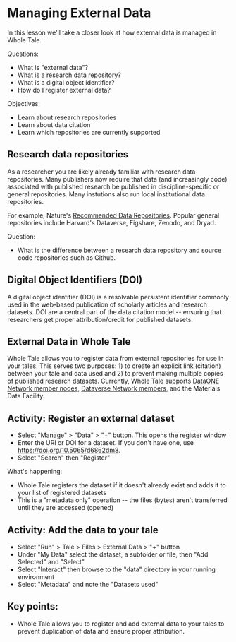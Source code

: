 # Managing External Data

In this lesson we'll take a closer look at how external data is managed in Whole Tale.

Questions:
* What is "external data"?
* What is a research data repository?
* What is a digital object identifier?
* How do I register external data?

Objectives:
* Learn about research repositories
* Learn about data citation
* Learn which repositories are currently supported

## Research data repositories

As a researcher you are likely already familiar with research data repositories. Many publishers now require that data (and increasingly code) associated with published research be published in discipline-specific or general repositories. Many instutions also run local institutional data repositories. 

For example, Nature's [Recommended Data Repositories](https://www.nature.com/sdata/policies/repositories). Popular general repositories include Harvard's Dataverse, Figshare, Zenodo, and Dryad.

Question:
* What is the difference between a research data repository and source code repositories such as Github. 

## Digital Object Identifiers (DOI)

A digital object identifier (DOI) is a resolvable persistent identifier commonly used in the web-based publication of scholarly articles and research datasets. DOI are a central part of the data citation model -- ensuring that researchers get proper attribution/credit for published datasets.

## External Data in Whole Tale

Whole Tale allows you to register data from external repositories for use in your tales. This serves two purposes: 1) to create an explicit link (citation) between your tale and data used and 2) to prevent making multiple copies of published research datasets.  Currently, Whole Tale supports [DataONE Network member nodes](https://www.dataone.org/current-member-nodes), [Dataverse Network members](https://services.dataverse.harvard.edu/miniverse/map/), and the Materials Data Facility. 

## Activity: Register an external dataset

* Select "Manage" > "Data" > "+" button. This opens the register window
* Enter the URI or DOI for a dataset. If you don't have one, use https://doi.org/10.5065/d6862dm8.
* Select "Search" then "Register"

What's happening:
* Whole Tale registers the dataset if it doesn't already exist and adds it to your list of registered datasets
* This is a "metadata only" operation -- the files (bytes) aren't transferred until they are accessed (opened)

## Activity: Add the data to your tale
* Select "Run" > Tale > Files > External Data > "+" button
* Under "My Data" select the dataset, a subfolder or file, then "Add Selected" and "Select"
* Select "Interact" then browse to the "data" directory in your running environment
* Select "Metadata" and note the "Datasets used"

## Key points:
* Whole Tale allows you to register and add external data to your tales to prevent duplication of data and ensure proper attribution.






